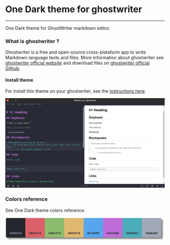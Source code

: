 # One Dark theme for ghostwriter
<hr />
One Dark theme for GhostWriter markdown editor.


### What is ghostwriter ?
Ghostwriter is a free and open-source cross-plataform app to write Markdown language texts and files. More information about ghostwriter see [ghostwriter official website](https://wereturtle.github.io/ghostwriter/) and download files on [ghostwriter official Github](https://github.com/wereturtle/ghostwriter).


#### Install theme
For install this theme on your ghostwriter, see the [instructions here](https://github.com/drigovz/one-dark-theme-ghostwriter/blob/main/INSTALL.md).

![one dark theme for ghostwriter](https://raw.githubusercontent.com/drigovz/one-dark-theme-ghostwriter/main/content/image.png)


### Colors reference 
See One Dark theme colors reference.

![one dark theme for ghostwriter](https://raw.githubusercontent.com/drigovz/one-dark-theme-ghostwriter/main/content/one-dark-colors.png)